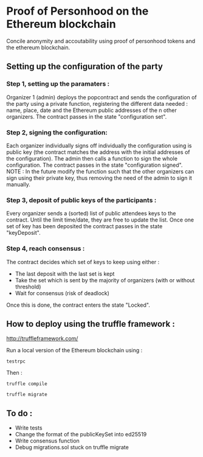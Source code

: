# Proof of Personhood on the Ethereum blockchain
Concile anonymity and accoutability using proof of personhood tokens and the ethereum blockchain.

## Setting up the configuration of the party

### Step 1, setting up the paramaters :

Organizer 1 (admin) deploys the popcontract and sends the configuration of the party using a private function, registering the different data needed : name, place, date and the Ethereum public addresses of the n other organizers. The contract passes in the state "configuration set".

### Step 2, signing the configuration:

Each organizer individually signs off individually the configuration using is public key (the contract matches the address with the initial addresses of the configuration).
The admin then calls a function to sign the whole configuration. The contract passes in the state "configuration signed".
NOTE : In the future modify the function such that the other organizers can sign using their private key, thus removing the need of the admin to sign it manually.

### Step 3, deposit of public keys of the participants :

Every organizer sends a (sorted) list of public attendees keys to the contract. Until the limit time/date, they are free to update the list.
Once one set of key has been deposited the contract passes in the state "keyDeposit".

### Step 4, reach consensus :

The contract decides which set of keys to keep using either :

* The last deposit with the last set is kept
* Take the set which is sent by the majority of organizers (with or without threshold)
* Wait for consensus (risk of deadlock)

Once this is done, the contract enters the state "Locked".

## How to deploy using the truffle framework :

http://truffleframework.com/

Run a local version of the Ethereum blockchain using :

`testrpc`

Then :

`truffle compile`

`truffle migrate`


## To do :

* Write tests
* Change the format of the publicKeySet into ed25519
* Write consensus function
* Debug migrations.sol stuck on truffle migrate
